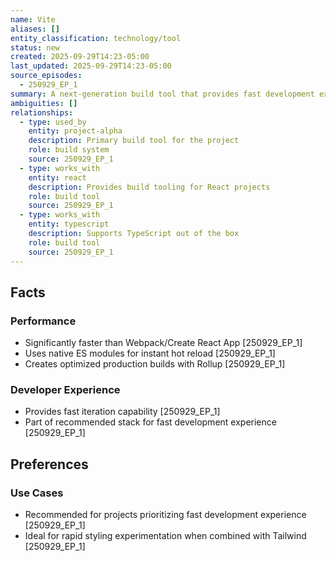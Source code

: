 ```yaml
---
name: Vite
aliases: []
entity_classification: technology/tool
status: new
created: 2025-09-29T14:23-05:00
last_updated: 2025-09-29T14:23-05:00
source_episodes:
  - 250929_EP_1
summary: A next-generation build tool that provides fast development experience for modern web projects. Selected as the build tool for Project Alpha.
ambiguities: []
relationships:
  - type: used_by
    entity: project-alpha
    description: Primary build tool for the project
    role: build system
    source: 250929_EP_1
  - type: works_with
    entity: react
    description: Provides build tooling for React projects
    role: build tool
    source: 250929_EP_1
  - type: works_with
    entity: typescript
    description: Supports TypeScript out of the box
    role: build tool
    source: 250929_EP_1
---
```


## Facts

### Performance
- Significantly faster than Webpack/Create React App [250929_EP_1]
- Uses native ES modules for instant hot reload [250929_EP_1]
- Creates optimized production builds with Rollup [250929_EP_1]

### Developer Experience
- Provides fast iteration capability [250929_EP_1]
- Part of recommended stack for fast development experience [250929_EP_1]

## Preferences

### Use Cases
- Recommended for projects prioritizing fast development experience [250929_EP_1]
- Ideal for rapid styling experimentation when combined with Tailwind [250929_EP_1]